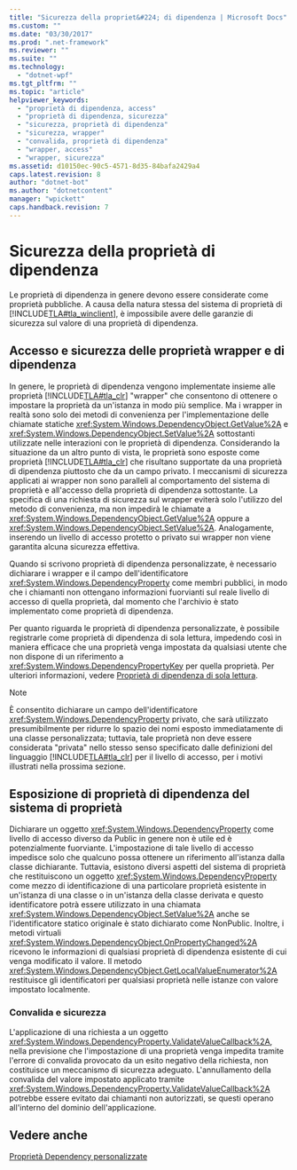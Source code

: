 ```yaml
---
title: "Sicurezza della propriet&#224; di dipendenza | Microsoft Docs"
ms.custom: ""
ms.date: "03/30/2017"
ms.prod: ".net-framework"
ms.reviewer: ""
ms.suite: ""
ms.technology: 
  - "dotnet-wpf"
ms.tgt_pltfrm: ""
ms.topic: "article"
helpviewer_keywords: 
  - "proprietà di dipendenza, access"
  - "proprietà di dipendenza, sicurezza"
  - "sicurezza, proprietà di dipendenza"
  - "sicurezza, wrapper"
  - "convalida, proprietà di dipendenza"
  - "wrapper, access"
  - "wrapper, sicurezza"
ms.assetid: d10150ec-90c5-4571-8d35-84bafa2429a4
caps.latest.revision: 8
author: "dotnet-bot"
ms.author: "dotnetcontent"
manager: "wpickett"
caps.handback.revision: 7
---
```

# Sicurezza della propriet&#224; di dipendenza
Le proprietà di dipendenza in genere devono essere considerate come proprietà pubbliche.  A causa della natura stessa del sistema di proprietà di [!INCLUDE[TLA#tla_winclient](../../../../includes/tlasharptla-winclient-md.md)], è impossibile avere delle garanzie di sicurezza sul valore di una proprietà di dipendenza.  
  
   
  
<a name="AccessSecurity"></a>   
## Accesso e sicurezza delle proprietà wrapper e di dipendenza  
 In genere, le proprietà di dipendenza vengono implementate insieme alle proprietà [!INCLUDE[TLA#tla_clr](../../../../includes/tlasharptla-clr-md.md)] "wrapper" che consentono di ottenere o impostare la proprietà da un'istanza in modo più semplice.  Ma i wrapper in realtà sono solo dei metodi di convenienza per l'implementazione delle chiamate statiche <xref:System.Windows.DependencyObject.GetValue%2A> e <xref:System.Windows.DependencyObject.SetValue%2A> sottostanti utilizzate nelle interazioni con le proprietà di dipendenza.  Considerando la situazione da un altro punto di vista, le proprietà sono esposte come proprietà [!INCLUDE[TLA#tla_clr](../../../../includes/tlasharptla-clr-md.md)] che risultano supportate da una proprietà di dipendenza piuttosto che da un campo privato.  I meccanismi di sicurezza applicati ai wrapper non sono paralleli al comportamento del sistema di proprietà e all'accesso della proprietà di dipendenza sottostante.  La specifica di una richiesta di sicurezza sul wrapper eviterà solo l'utilizzo del metodo di convenienza, ma non impedirà le chiamate a <xref:System.Windows.DependencyObject.GetValue%2A> oppure a <xref:System.Windows.DependencyObject.SetValue%2A>.  Analogamente, inserendo un livello di accesso protetto o privato sui wrapper non viene garantita alcuna sicurezza effettiva.  
  
 Quando si scrivono proprietà di dipendenza personalizzate, è necessario dichiarare i wrapper e il campo dell'identificatore <xref:System.Windows.DependencyProperty> come membri pubblici, in modo che i chiamanti non ottengano informazioni fuorvianti sul reale livello di accesso di quella proprietà, dal momento che l'archivio è stato implementato come proprietà di dipendenza.  
  
 Per quanto riguarda le proprietà di dipendenza personalizzate, è possibile registrarle come proprietà di dipendenza di sola lettura, impedendo così in maniera efficace che una proprietà venga impostata da qualsiasi utente che non dispone di un riferimento a <xref:System.Windows.DependencyPropertyKey> per quella proprietà.  Per ulteriori informazioni, vedere [Proprietà di dipendenza di sola lettura](../../../../docs/framework/wpf/advanced/read-only-dependency-properties.md).  
  
> [!NOTE]
>  È consentito dichiarare un campo dell'identificatore <xref:System.Windows.DependencyProperty> privato, che sarà utilizzato presumibilmente per ridurre lo spazio dei nomi esposto immediatamente di una classe personalizzata; tuttavia, tale proprietà non deve essere considerata "privata" nello stesso senso specificato dalle definizioni del linguaggio [!INCLUDE[TLA#tla_clr](../../../../includes/tlasharptla-clr-md.md)] per il livello di accesso, per i motivi illustrati nella prossima sezione.  
  
<a name="PropertySystemExposure"></a>   
## Esposizione di proprietà di dipendenza del sistema di proprietà  
 Dichiarare un oggetto <xref:System.Windows.DependencyProperty> come livello di accesso diverso da Public in genere non è utile ed è potenzialmente fuorviante.  L'impostazione di tale livello di accesso impedisce solo che qualcuno possa ottenere un riferimento all'istanza dalla classe dichiarante.  Tuttavia, esistono diversi aspetti del sistema di proprietà che restituiscono un oggetto <xref:System.Windows.DependencyProperty> come mezzo di identificazione di una particolare proprietà esistente in un'istanza di una classe o in un'istanza della classe derivata e questo identificatore potrà essere utilizzato in una chiamata <xref:System.Windows.DependencyObject.SetValue%2A> anche se l'identificatore statico originale è stato dichiarato come NonPublic.  Inoltre, i metodi virtuali <xref:System.Windows.DependencyObject.OnPropertyChanged%2A> ricevono le informazioni di qualsiasi proprietà di dipendenza esistente di cui venga modificato il valore.  Il metodo <xref:System.Windows.DependencyObject.GetLocalValueEnumerator%2A> restituisce gli identificatori per qualsiasi proprietà nelle istanze con valore impostato localmente.  
  
### Convalida e sicurezza  
 L'applicazione di una richiesta a un oggetto <xref:System.Windows.DependencyProperty.ValidateValueCallback%2A>, nella previsione che l'impostazione di una proprietà venga impedita tramite l'errore di convalida provocato da un esito negativo della richiesta, non costituisce un meccanismo di sicurezza adeguato.  L'annullamento della convalida del valore impostato applicato tramite <xref:System.Windows.DependencyProperty.ValidateValueCallback%2A> potrebbe essere evitato dai chiamanti non autorizzati, se questi operano all'interno del dominio dell'applicazione.  
  
## Vedere anche  
 [Proprietà Dependency personalizzate](../../../../docs/framework/wpf/advanced/custom-dependency-properties.md)